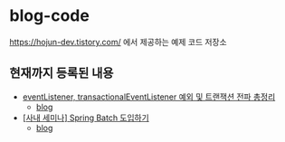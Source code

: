 # blog-code

https://hojun-dev.tistory.com/ 에서 제공하는 예제 코드 저장소

## 현재까지 등록된 내용

- [eventListener, transactionalEventListener 예외 및 트랜잭션 전파 총정리](https://github.com/psh10066/blog-code/tree/main/eventListener-example)
  - [blog](https://hojun-dev.tistory.com/entry/JAVA-eventListener-transactionalEventListener-예외-및-트랜잭션-전파-총정리)
- [\[사내 세미나\] Spring Batch 도입하기](https://github.com/psh10066/blog-code/tree/main/batch-start-example)
  - [blog](https://hojun-dev.tistory.com/entry/사내-세미나-Spring-Batch-도입하기)